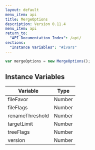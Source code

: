 ```yaml
---
layout: default
menu_item: api
title: MergeOptions
description: Version 0.11.4
menu_item: api
return_to:
  "API Documentation Index": /api/
sections:
  "Instance Variables": "#ivars"
---
```


```js
var mergeOptions = new MergeOptions();
```

## <a name="ivars"></a>Instance Variables

| Variable | Type |
| --- | --- |
| <a name="fileFavor"></a>fileFavor | Number |
| <a name="fileFlags"></a>fileFlags | Number |
| <a name="renameThreshold"></a>renameThreshold | Number |
| <a name="targetLimit"></a>targetLimit | Number |
| <a name="treeFlags"></a>treeFlags | Number |
| <a name="version"></a>version | Number |

